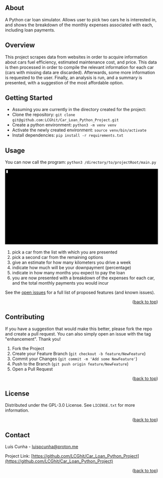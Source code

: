 <!-- ABOUT -->
## About

A Python car loan simulator. Allows user to pick two cars he is interested in, and shows the breakdown of the monthly expenses associated with each, including loan payments.


<!-- OVERVIEW -->
## Overview
This project scrapes data from websites in order to acquire information about cars fuel efficiency, estimated maintenance cost, and price. This data is then processed in order to compile the relevant information for each car (cars with missing data are discarded). Afterwards, some more information is requested to the user. Finally, an analysis is run, and a summary is presented, with a suggestion of the most affordable option.


<!-- GETTING STARTED -->
## Getting Started

- Assuming you are currently in the directory created for the project:
- Clone the repository: ```git clone git@github.com:LCGhit/Car_Loan_Python_Project.git```
- Create a python environment: ```python3 -m venv venv```
- Activate the newly created environment: ```source venv/bin/activate```
- Install dependencies: ```pip install -r requirements.txt```


<!-- USAGE EXAMPLES -->
## Usage

You can now call the program: ```python3 /directory/to/projectRoot/main.py```

![Usage example: ](demo.gif)

1) pick a car from the list with which you are presented
2) pick a second car from the remaining options
3) give an estimate for how many kilometers you drive a week
4) indicate how much will be your downpayment (percentage)
5) indicate in how many months you expect to pay the loan
6) you are now presented with a breakdown of the expenses for each car, and the total monthly payments you would incur


See the [open issues](https://github.com/LCGhit/Car_Loan_Python_Project/issues) for a full list of proposed features (and known issues).

<p align="right">(<a href="#readme-top">back to top</a>)</p>



<!-- CONTRIBUTING -->
## Contributing

If you have a suggestion that would make this better, please fork the repo and create a pull request. You can also simply open an issue with the tag "enhancement".
Thank you!

1. Fork the Project
2. Create your Feature Branch (`git checkout -b feature/NewFeature`)
3. Commit your Changes (`git commit -m 'Add some NewFeature'`)
4. Push to the Branch (`git push origin feature/NewFeature`)
5. Open a Pull Request

<p align="right">(<a href="#readme-top">back to top</a>)</p>



<!-- LICENSE -->
## License

Distributed under the GPL-3.0 License. See `LICENSE.txt` for more information.

<p align="right">(<a href="#readme-top">back to top</a>)</p>



<!-- CONTACT -->
## Contact

Luís Cunha - luispcunha@proton.me

Project Link: [https://github.com/LCGhit/Car_Loan_Python_Project](https://github.com/LCGhit/Car_Loan_Python_Project)

<p align="right">(<a href="#readme-top">back to top</a>)</p>
